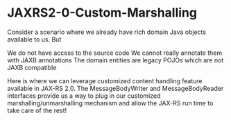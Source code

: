 JAXRS2-0-Custom-Marshalling
===========================

Consider a scenario where we already have rich domain Java objects available to us. But

We do not have access to the source code
We cannot really annotate them with JAXB annotations
The domain entities are legacy POJOs which are not JAXB compatible

Here is where we can leverage customized content handling feature available in JAX-RS 2.0. The MessageBodyWriter and MessageBodyReader interfaces provide us a way to plug in our customized marshalling/unmarshalling mechanism and allow the JAX-RS run time to take care of the rest!
